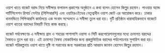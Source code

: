 ওয়াশ খাতে বাজেট বরাদ্দ নিয়ে সমীক্ষার ফলাফল প্রকাশের অনুষ্ঠানে এ কথা বলেন হোসেন জিল্লুর রহমান। পাওয়ার অ্যান্ড পার্টিসিপেশন রিসার্চ সেন্টার (পিপিআরসি) এবং ওয়াটারএইডের নেতৃত্বাধীন ওয়াশ জোট এর আয়োজন করে। ঢাকার ধানমন্ডিতে পিপিআরসি কার্যালয়ে এক সংবাদ সম্মেলনে এ সমীক্ষা তুলে ধরা হয়। দুটি প্রতিষ্ঠান ধারাবাহিকভাবে বাজেটে ওয়াশ খাতের বরাদ্দের বিষয়টি নিয়ে কাজ করছে।

বাজেট পর্যবেক্ষণের এ সমীক্ষায় গ্রাম ও শহরের পাশাপাশি ওয়াসা ও সিটি করপোরেশনগুলোর মধ্যে ক্রমাগত বরাদ্দের বৈষম্যও তুলে ধরা হয়। এই ক্রমাগত বৈষম্য মোকাবিলার জন্য প্রকল্পভিত্তিক বরাদ্দের পর্যালোচনার সুপারিশ করা হয়।  
বাজেট পরিকল্পনায় ওয়াশ খাতে দৃষ্টি না সরানোর জন্য সরকারের প্রতি আহ্বান জানান হোসেন জিল্লুর রহমান।
